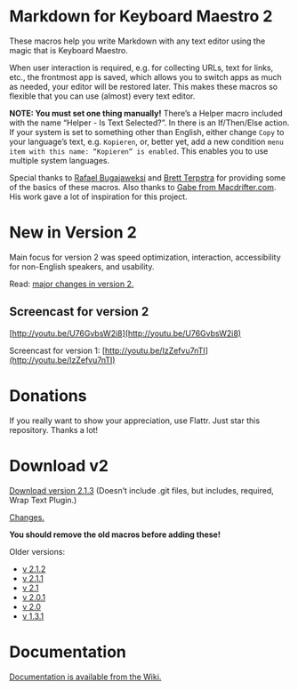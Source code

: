 Markdown for Keyboard Maestro 2
===============================

These macros help you write Markdown with any text editor using the magic that is Keyboard Maestro.

When user interaction is required, e.g. for collecting URLs, text for links, etc., the frontmost app is saved, which allows you to switch apps as much as needed, your editor will be restored later. This makes these macros so flexible that you can use (almost) every text editor.

**NOTE: You must set one thing manually!** There’s a Helper macro included with the name “Helper - Is Text Selected?”. In there is an If/Then/Else action. If your system is set to something other than English, either change `Copy` to your language’s text, e.g. `Kopieren`, or, better yet, add a new condition `menu item with this name: “Kopieren” is enabled`. This enables you to use multiple system languages.

Special thanks to [Rafael Bugajaweksi](https://github.com/rbugajewski/) and [Brett Terpstra](http://brettterpstra.com) for providing some of the basics of these macros. Also thanks to [Gabe from Macdrifter.com](http://macdrifter.com). His work gave a lot of inspiration for this project.

# New in Version 2 #

Main focus for version 2 was speed optimization, interaction, accessibility for non-English speakers, and usability.

Read: [major changes in version 2.](https://github.com/Zettt/km-markdown-library/wiki/Changes-in-Version-2-and-2.1 "Changes in Version 2 and 2.1")

## Screencast for version 2 ##

[http://youtu.be/U76GvbsW2i8](http://youtu.be/U76GvbsW2i8)

Screencast for version 1: [http://youtu.be/IzZefvu7nTI](http://youtu.be/IzZefvu7nTI)

# Donations #

If you really want to show your appreciation, use Flattr. Just star this repository. Thanks a lot!

# Download v2 #

[Download version 2.1.3](https://app.box.com/s/tiiabn302rkjn16o7e8h) (Doesn’t include .git files, but includes, required, Wrap Text Plugin.)

[Changes.](https://github.com/Zettt/km-markdown-library/wiki/Changes-in-Version-2-and-2.1)

**You should remove the old macros before adding these!**

Older versions:

* [v 2.1.2](https://app.box.com/s/h82xio1lix89p1wgysza)
* [v 2.1.1](https://app.box.com/s/qrepwaijqe4094kx6axg)
* [v 2.1](https://app.box.com/s/uobvuurnk8pymh7guv1j)
* [v 2.0.1](https://app.box.com/s/9p9011wtdse741f3nx9i)
* [v 2.0](https://app.box.com/s/f5wpiz0vb50b9m63laxq)
* [v 1.3.1](https://app.box.com/s/vd1ofs4jabpq8lrt6nta)

# Documentation #

[Documentation is available from the Wiki.](https://github.com/Zettt/km-markdown-library/wiki "Home · Zettt/km-markdown-library Wiki · GitHub")
